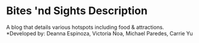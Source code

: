 # Bites 'nd Sights Description
A blog that details various hotspots including food &amp; attractions.
*Developed by: Deanna Espinoza, Victoria Noa, Michael Paredes, Carrie Yu
